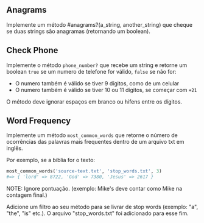 
## Anagrams

Implemente um método #anagrams?(a_string, another_string) que cheque se duas strings são anagramas (retornando um boolean).


## Check Phone

Implemente o método `phone_number?` que recebe um string e retorne um boolean `true` se um numero de telefone for válido, `false` se não for:
- O numero também é válido se tiver 9 dígitos, como de um celular
- O numero também é válido se tiver 10 ou 11 dígitos, se começar com `+21`

O método deve ignorar espaços em branco ou hifens entre os dígitos.


## Word Frequency
Implemente um método `most_common_words` que retorne o número de ocorrências das palavras mais frequentes dentro de um arquivo txt em inglês.

Por exemplo, se a biblia for o texto:
```ruby
most_common_words('source-text.txt', 'stop_words.txt', 3)
#=> { 'lord' => 8722, 'God' => 7380, 'Jesus' => 2617 }
```

NOTE: Ignore pontuação. (exemplo: Mike's deve contar como Mike na contagem final.)

Adicione um filtro ao seu método para se livrar de stop words (exemplo: "a", "the", "is" etc.). O arquivo "stop_words.txt" foi adicionado para esse fim.

